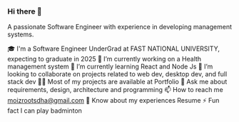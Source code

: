 ### Hi there 👋

A passionate Software Engineer with experience in developing management systems.

🎓 I'm a Software Engineer UnderGrad at FAST NATIONAL UNIVERSITY, expecting to graduate in 2025
🔭 I’m currently working on a Health management system
🌱 I’m currently learning React and Node Js
👯 I’m looking to collaborate on projects related to web dev, desktop dev, and full stack dev
👨‍💻 Most of my projects are available at Portfolio
💬 Ask me about requirements, design, architecture and programming
📫 How to reach me moizrootsdha@gmail.com
📄 Know about my experiences Resume
⚡ Fun fact I can play badminton


<!--
**moizBhai97/moizBhai97** is a ✨ _special_ ✨ repository because its `README.md` (this file) appears on your GitHub profile.

Here are some ideas to get you started:

- 🔭 I’m currently working on ...
- 🌱 I’m currently learning ...
- 👯 I’m looking to collaborate on ...
- 🤔 I’m looking for help with ...
- 💬 Ask me about ...
- 📫 How to reach me: ...
- 😄 Pronouns: ...
- ⚡ Fun fact: ...
-->
